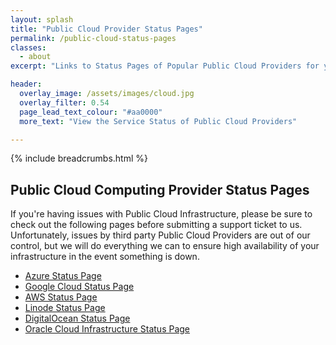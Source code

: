 ```yaml
---
layout: splash
title: "Public Cloud Provider Status Pages"
permalink: /public-cloud-status-pages
classes:
  - about
excerpt: "Links to Status Pages of Popular Public Cloud Providers for your convenience."

header:
  overlay_image: /assets/images/cloud.jpg
  overlay_filter: 0.54
  page_lead_text_colour: "#aa0000"
  more_text: "View the Service Status of Public Cloud Providers"

---
```


{% include breadcrumbs.html %}

## Public Cloud Computing Provider Status Pages
If you're having issues with Public Cloud Infrastructure, please be sure to check out the following pages before submitting a support ticket to us.
Unfortunately, issues by third party Public Cloud Providers are out of our control, but we will do everything we can to ensure high availability of your infrastructure in the event something is down.

<ul>
    <li>
        <a href="https://status.azure.com/en-gb/status" target="_blank">Azure Status Page</a>
    </li>
    <li>
        <a href="https://status.cloud.google.com/" target="_blank">Google Cloud Status Page</a>
    </li>
    <li>
        <a href="https://status.aws.amazon.com/" target="_blank">AWS Status Page</a>
    </li>
    <li>
        <a href="https://status.linode.com/" target="_blank">Linode Status Page</a>
    </li>
    <li>
        <a href="https://status.digitalocean.com/" target="_blank">DigitalOcean Status Page</a>
    </li>
    <li>
        <a href="https://ocistatus.oraclecloud.com/" target="_blank">Oracle Cloud Infrastructure Status Page</a>
    </li>
</ul>
